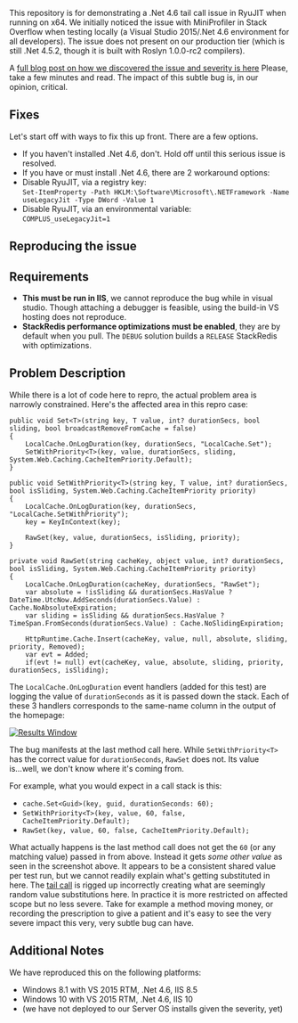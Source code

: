 This repository is for demonstrating a .Net 4.6 tail call issue in RyuJIT when running on x64. We initially noticed the issue with MiniProfiler in Stack Overflow when testing locally (a Visual Studio 2015/.Net 4.6 environment for all developers). The issue does not present on our production tier (which is still .Net 4.5.2, though it is built with Roslyn 1.0.0-rc2 compilers).   

A [full blog post on how we discovered the issue and severity is here](http://nickcraver.com/blog/2015/07/27/why-you-should-wait-on-dotnet-46/) Please, take a few minutes and read. The impact of this subtle bug is, in our opinion, critical.

Fixes
----
Let's start off with ways to fix this up front. There are a few options.

 - If you haven't installed .Net 4.6, don't. Hold off until this serious issue is resolved.
 - If you have or must install .Net 4.6, there are 2 workaround options:
  - Disable RyuJIT, via a registry key:  
    `Set-ItemProperty -Path HKLM:\Software\Microsoft\.NETFramework -Name useLegacyJit -Type DWord -Value 1`
  - Disable RyuJIT, via an environmental variable:  
    `COMPLUS_useLegacyJit=1`



Reproducing the issue
----

Requirements
----
- **This must be run in IIS**, we cannot reproduce the bug while in visual studio. Though attaching a debugger is feasible, using the build-in VS hosting does not reproduce.  
- **StackRedis performance optimizations must be enabled**, they are by default when you pull. The `DEBUG` solution builds a `RELEASE` StackRedis with optimizations.

Problem Description
---
While there is a lot of code here to repro, the actual problem area is narrowly constrained. Here's the affected area in this repro case:

    public void Set<T>(string key, T value, int? durationSecs, bool sliding, bool broadcastRemoveFromCache = false)
    {
        LocalCache.OnLogDuration(key, durationSecs, "LocalCache.Set");
        SetWithPriority<T>(key, value, durationSecs, sliding, System.Web.Caching.CacheItemPriority.Default);
    }
    
    public void SetWithPriority<T>(string key, T value, int? durationSecs, bool isSliding, System.Web.Caching.CacheItemPriority priority)
    {
        LocalCache.OnLogDuration(key, durationSecs, "LocalCache.SetWithPriority");
        key = KeyInContext(key);

        RawSet(key, value, durationSecs, isSliding, priority);
    }
    
    private void RawSet(string cacheKey, object value, int? durationSecs, bool isSliding, System.Web.Caching.CacheItemPriority priority)
    {
        LocalCache.OnLogDuration(cacheKey, durationSecs, "RawSet");
        var absolute = !isSliding && durationSecs.HasValue ? DateTime.UtcNow.AddSeconds(durationSecs.Value) : Cache.NoAbsoluteExpiration;
        var sliding = isSliding && durationSecs.HasValue ? TimeSpan.FromSeconds(durationSecs.Value) : Cache.NoSlidingExpiration;

        HttpRuntime.Cache.Insert(cacheKey, value, null, absolute, sliding, priority, Removed);
        var evt = Added;
        if(evt != null) evt(cacheKey, value, absolute, sliding, priority, durationSecs, isSliding);

The `LocalCache.OnLogDuration` event handlers (added for this test) are logging the value of `durationSeconds` as it is passed down the stack. Each of these 3 handlers corresponds to the same-name column in the output of the homepage:

[![Results Window](http://i.stack.imgur.com/PMZ0G.png)](http://i.stack.imgur.com/PMZ0G.png)

The bug manifests at the last method call here. While `SetWithPriority<T>` has the correct value for `durationSeconds`, `RawSet` does not. Its value is...well, we don't know where it's coming from.

For example, what you would expect in a call stack is this:

 - `cache.Set<Guid>(key, guid, durationSeconds: 60);`
 - `SetWithPriority<T>(key, value, 60, false, CacheItemPriority.Default);`
 - `RawSet(key, value, 60, false, CacheItemPriority.Default);`

What actually happens is the last method call does not get the `60` (or any matching value) passed in from above. Instead it gets *some other value* as seen in the screenshot above. It appears to be a consistent shared value per test run, but we cannot readily explain what's getting substituted in here. The [tail call](http://blogs.msdn.com/b/davbr/archive/2007/06/20/enter-leave-tailcall-hooks-part-2-tall-tales-of-tail-calls.aspx) is rigged up incorrectly creating what are seemingly random value substitutions here. In practice it is more restricted on affected scope but no less severe. Take for example a method moving money, or recording the prescription to give a patient and it's easy to see the very severe impact this very, very subtle bug can have.

Additional Notes
---
We have reproduced this on the following platforms:
 - Windows 8.1 with VS 2015 RTM, .Net 4.6, IIS 8.5
 - Windows 10 with VS 2015 RTM, .Net 4.6, IIS 10
 - (we have not deployed to our Server OS installs given the severity, yet)
